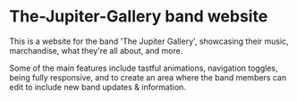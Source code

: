 # The-Jupiter-Gallery band website

This is a website for the band 'The Jupiter Gallery', showcasing their music, marchandise, what they're all about, and more.

Some of the main features include tastful animations, navigation toggles, being fully responsive, and to create an area where the band members can edit to include new band updates & information.



